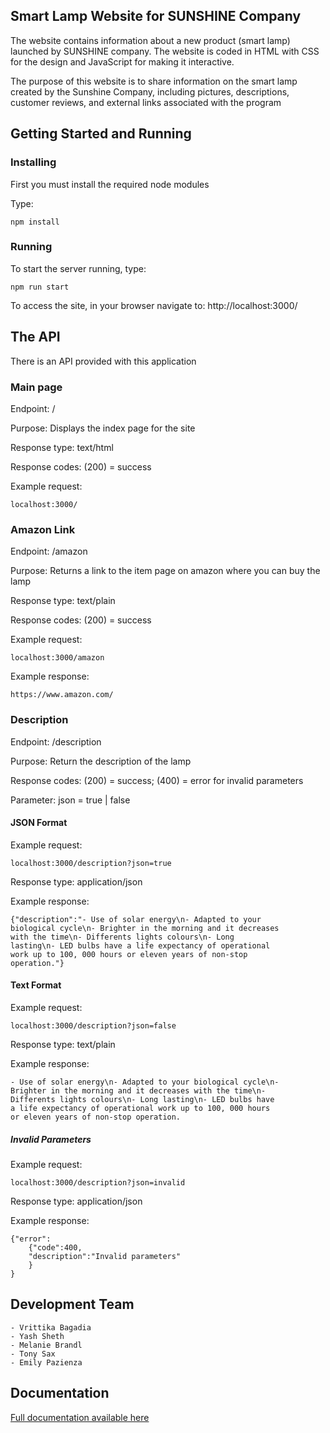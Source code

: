 ## Smart Lamp Website for SUNSHINE Company

The website contains information about a new product (smart lamp) launched by SUNSHINE company.
The website is coded in HTML with CSS for the design and JavaScript for making it interactive.

The purpose of this website is to share information on the smart lamp created by the Sunshine Company, including pictures, descriptions, customer reviews, and external links associated with the program

## Getting Started and Running

### Installing
First you must install the required node modules

Type:
```
npm install
```

### Running
To start the server running, type:
```
npm run start
```

To access the site, in your browser navigate to:
http://localhost:3000/

## The API
There is an API provided with this application

### Main page
Endpoint: /

Purpose: Displays the index page for the  site

Response type: text/html

Response codes: (200) = success

Example request: 
```
localhost:3000/
```

### Amazon Link
Endpoint: /amazon

Purpose: Returns a link to the item page on amazon where you can buy the lamp

Response type: text/plain

Response codes: (200) = success

Example request: 
```
localhost:3000/amazon
```

Example response:
```
https://www.amazon.com/
```

### Description
Endpoint: /description

Purpose: Return the description of the lamp

Response codes: (200) = success; (400) = error for invalid parameters

Parameter: json = true | false

#### JSON Format
Example request: 
```
localhost:3000/description?json=true
```

Response type: application/json

Example response:
```
{"description":"- Use of solar energy\n- Adapted to your 
biological cycle\n- Brighter in the morning and it decreases
with the time\n- Differents lights colours\n- Long 
lasting\n- LED bulbs have a life expectancy of operational 
work up to 100, 000 hours or eleven years of non-stop 
operation."}
```

#### Text Format
Example request:
```
localhost:3000/description?json=false
```

Response type: text/plain
	
Example response:
```
- Use of solar energy\n- Adapted to your biological cycle\n-
Brighter in the morning and it decreases with the time\n-
Differents lights colours\n- Long lasting\n- LED bulbs have
a life expectancy of operational work up to 100, 000 hours
or eleven years of non-stop operation.
```

##### Invalid Parameters
Example request:
```
localhost:3000/description?json=invalid
```

Response type: application/json

Example response:
```
{"error":
    {"code":400,
    "description":"Invalid parameters"
    }
}
```

## Development Team
    - Vrittika Bagadia
    - Yash Sheth
    - Melanie Brandl
    - Tony Sax
    - Emily Pazienza

## Documentation 
[Full documentation available here](https://docs.google.com/document/d/1WiFJUoHTbSOh1RnHKYGkismYeLR2tLQ-WMArTAol2HM/edit?usp=sharing)